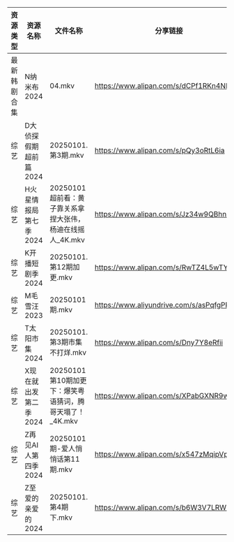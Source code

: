 | 资源类型   | 资源名称          | 文件名称                                  | 分享链接                                      | 更新时间                |
| ------ | ------------- | ------------------------------------- | ----------------------------------------- | ------------------- |
| 最新韩剧合集 | N纳米布2024      | 04.mkv                                | https://www.alipan.com/s/dCPf1RKn4NH      | 2025-01-01 00:06:16 |
| 综艺     | D大侦探假期超前篇2024 | 20250101.第3期.mkv                      | https://www.alipan.com/s/pQy3oRtL6ia      | 2025-01-01 13:06:48 |
| 综艺     | H火星情报局第七季2024 | 20250101 超前看：黄子靠关系拿捏大张伟，杨迪在线摇人_4K.mkv | https://www.alipan.com/s/Jz34w9QBhnQ      | 2025-01-01 13:06:58 |
| 综艺     | K开播短剧季2024    | 20250101.第12期加更.mkv                   | https://www.alipan.com/s/RwTZ4L5wTYU      | 2025-01-01 13:07:01 |
| 综艺     | M毛雪汪2023      | 20250101期.mkv                         | https://www.aliyundrive.com/s/asPqfgPRqAg | 2025-01-01 13:07:14 |
| 综艺     | T太阳市集2024     | 20250101.第3期市集不打烊.mkv                 | https://www.alipan.com/s/Dny7Y8eRfii      | 2025-01-01 13:07:59 |
| 综艺     | X现在就出发第二季2024 | 20250101 第10期加更下：爆笑粤语猜词，腾哥天塌了！_4K.mkv | https://www.alipan.com/s/XPabGXNR9w1      | 2025-01-01 16:08:29 |
| 综艺     | Z再见AI人第四季2024 | 20250101期-爱人悄悄话第11期.mkv               | https://www.alipan.com/s/x547zMqipVp      | 2025-01-01 13:08:35 |
| 综艺     | Z至爱的亲爱的2024   | 20250101.第4期下.mkv                     | https://www.alipan.com/s/b6W3V7LRWRj      | 2025-01-01 20:08:21 |
